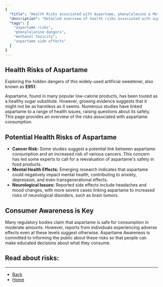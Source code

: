 ```yaml
---
{
  "title": "Health Risks associated with Aspartame, phenylalanine & Methanol",
  "description": "Detailed overview of health risks associated with aspartame, phenylalanine, and methanol.",
  "tags": [
    "aspartame risks",
    "phenylalanine dangers",
    "methanol toxicity",
    "aspartame side effects"
  ]
}
---
```


## Health Risks of Aspartame

Exploring the hidden dangers of this widely-used artificial sweetener, also known as **E951**.

Aspartame, found in many popular low-calorie products, has been touted as a healthy sugar substitute. However, growing evidence suggests that it might not be as harmless as it seems. Numerous studies have linked aspartame to a range of health issues, raising questions about its safety. This page provides an overview of the risks associated with aspartame consumption.

## Potential Health Risks of Aspartame

* **Cancer Risk:** Some studies suggest a potential link between aspartame consumption and an increased risk of various cancers. This concern has led some experts to call for a reevaluation of aspartame's safety in food products.
* **Mental Health Effects:** Emerging research indicates that aspartame could negatively impact mental health, contributing to anxiety, depression, and even transgenerational effects.
* **Neurological Issues:** Reported side effects include headaches and mood changes, with more severe cases linking aspartame to increased risks of neurological disorders, such as brain tumors.

## Consumer Awareness is Key

Many regulatory bodies claim that aspartame is safe for consumption in moderate amounts. However, reports from individuals experiencing adverse effects even at these levels suggest otherwise. Aspartame Awareness is committed to informing the public about these risks so that people can make educated decisions about what they consume.

## Read about risks:

  


---

  


* [Back](/javascript:void(0);)
* [Home](/)
